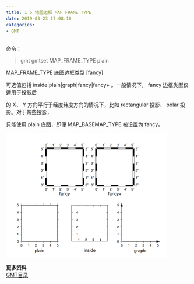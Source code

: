 ```yaml
---
title: 1 5 地图边框 MAP FRAME TYPE 
date: 2019-03-23 17:08:10
categories:
- GMT
---
```



命令：  
> gmt gmtset MAP_FRAME_TYPE plain


MAP_FRAME_TYPE 底图边框类型 [fancy]  

可选值包括 inside|plain|graph|fancy|fancy+ 。一般情况下， fancy 边框类型仅适用于投影后

的 X、 Y 方向平行于经度纬度方向的情况下，比如 rectangular 投影、 polar 投影。对于某些投影，

只能使用 plain 底图，即便 MAP_BASEMAP_TYPE 被设置为 fancy。


![clipboard.png](../../imags/7955445-43e3e0151058064e.png)

**更多资料**  
[GMT目录](https://www.jianshu.com/p/321f67983c42)
